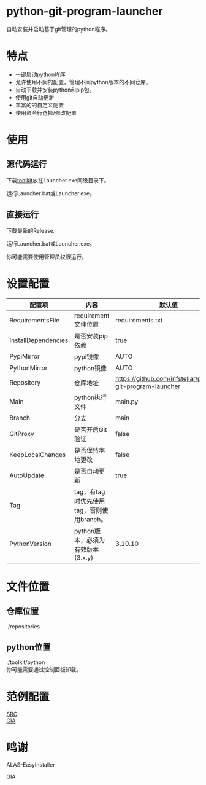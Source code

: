 # python-git-program-launcher
自动安装并启动基于git管理的python程序。

# 特点
- 一键启动python程序
- 允许使用不同的配置，管理不同python版本的不同仓库。
- 自动下载并安装python和pip包。
- 使用git自动更新
- 丰富的的自定义配置
- 使用命令行选择/修改配置
# 使用

## 源代码运行
下载[toolkit](https://github.com/infstellar/python-git-program-launcher/releases/download/v1.0.0/toolkit.7z)放在Launcher.exe同级目录下。

运行Launcher.bat或Launcher.exe。

## 直接运行
下载最新的Release。

运行Launcher.bat或Launcher.exe。

你可能需要使用管理员权限运行。

# 设置配置

|配置项|内容|默认值|
|----|----|----|
|RequirementsFile|requirement文件位置|requirements.txt|
|InstallDependencies|是否安装pip依赖|true|
|PypiMirror|pypi镜像|AUTO|
|PythonMirror|python镜像|AUTO|
|Repository|仓库地址|https://github.com/infstellar/python-git-program-launcher|
|Main|python执行文件|main.py|
|Branch|分支|main|
|GitProxy|是否开启Git验证|false|
|KeepLocalChanges|是否保持本地更改|false|
|AutoUpdate|是否自动更新|true|
|Tag|tag，有tag时优先使用tag，否则使用branch。||
|PythonVersion|python版本，必须为有效版本(3.x.y)|3.10.10|

# 文件位置

## 仓库位置
./repositories

## python位置
./toolkit/python  
你可能需要通过控制面板卸载。

# 范例配置

[SRC](docs/SRC.json)   
[GIA](docs/GIA.json)  

# 鸣谢
ALAS-EasyInstaller

GIA
